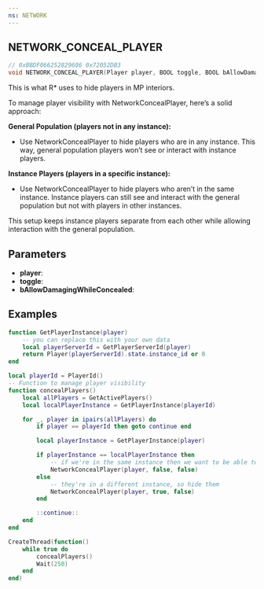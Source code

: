 ```yaml
---
ns: NETWORK
---
```

## NETWORK_CONCEAL_PLAYER

```c
// 0xBBDF066252829606 0x72052DB3
void NETWORK_CONCEAL_PLAYER(Player player, BOOL toggle, BOOL bAllowDamagingWhileConcealed);
```

This is what R* uses to hide players in MP interiors.

To manage player visibility with NetworkConcealPlayer, here’s a solid approach:

**General Population (players not in any instance):**

* Use NetworkConcealPlayer to hide players who are in any instance. This way, general population players won’t see or interact with instance players.

**Instance Players (players in a specific instance):**

* Use NetworkConcealPlayer to hide players who aren’t in the same instance. Instance players can still see and interact with the general population but not with players in other instances.

This setup keeps instance players separate from each other while allowing interaction with the general population.

## Parameters
* **player**:
* **toggle**:
* **bAllowDamagingWhileConcealed**:

## Examples
```lua
function GetPlayerInstance(player)
	-- you can replace this with your own data
    local playerServerId = GetPlayerServerId(player)
    return Player(playerServerId).state.instance_id or 0
end

local playerId = PlayerId()
-- Function to manage player visibility
function concealPlayers()
    local allPlayers = GetActivePlayers()
	local localPlayerInstance = GetPlayerInstance(playerId)

    for _, player in ipairs(allPlayers) do
        if player == playerId then goto continue end

        local playerInstance = GetPlayerInstance(player)

		if playerInstance == localPlayerInstance then
			-- if we're in the same instance then we want to be able to see them
			NetworkConcealPlayer(player, false, false)
		else
			-- they're in a different instance, so hide them
			NetworkConcealPlayer(player, true, false)
		end

		::continue::
    end
end

CreateThread(function()
	while true do
		concealPlayers()
		Wait(250)
	end
end)
```
